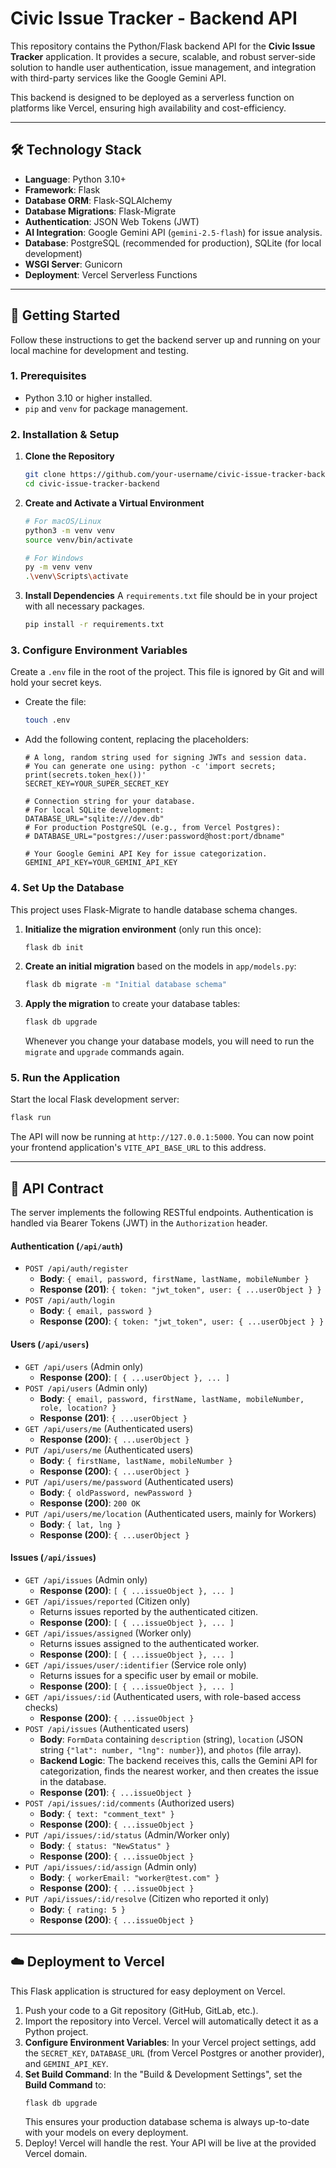 # Civic Issue Tracker - Backend API

This repository contains the Python/Flask backend API for the **Civic Issue Tracker** application. It provides a secure, scalable, and robust server-side solution to handle user authentication, issue management, and integration with third-party services like the Google Gemini API.

This backend is designed to be deployed as a serverless function on platforms like Vercel, ensuring high availability and cost-efficiency.

---

## 🛠️ Technology Stack

*   **Language**: Python 3.10+
*   **Framework**: Flask
*   **Database ORM**: Flask-SQLAlchemy
*   **Database Migrations**: Flask-Migrate
*   **Authentication**: JSON Web Tokens (JWT)
*   **AI Integration**: Google Gemini API (`gemini-2.5-flash`) for issue analysis.
*   **Database**: PostgreSQL (recommended for production), SQLite (for local development)
*   **WSGI Server**: Gunicorn
*   **Deployment**: Vercel Serverless Functions

---

## 🚀 Getting Started

Follow these instructions to get the backend server up and running on your local machine for development and testing.

### 1. Prerequisites

*   Python 3.10 or higher installed.
*   `pip` and `venv` for package management.

### 2. Installation & Setup

1.  **Clone the Repository**
    ```sh
    git clone https://github.com/your-username/civic-issue-tracker-backend.git
    cd civic-issue-tracker-backend
    ```

2.  **Create and Activate a Virtual Environment**
    ```sh
    # For macOS/Linux
    python3 -m venv venv
    source venv/bin/activate

    # For Windows
    py -m venv venv
    .\venv\Scripts\activate
    ```

3.  **Install Dependencies**
    A `requirements.txt` file should be in your project with all necessary packages.
    ```sh
    pip install -r requirements.txt
    ```

### 3. Configure Environment Variables

Create a `.env` file in the root of the project. This file is ignored by Git and will hold your secret keys.

*   Create the file:
    ```sh
    touch .env
    ```
*   Add the following content, replacing the placeholders:

    ```env
    # A long, random string used for signing JWTs and session data.
    # You can generate one using: python -c 'import secrets; print(secrets.token_hex())'
    SECRET_KEY=YOUR_SUPER_SECRET_KEY

    # Connection string for your database.
    # For local SQLite development:
    DATABASE_URL="sqlite:///dev.db"
    # For production PostgreSQL (e.g., from Vercel Postgres):
    # DATABASE_URL="postgres://user:password@host:port/dbname"

    # Your Google Gemini API Key for issue categorization.
    GEMINI_API_KEY=YOUR_GEMINI_API_KEY
    ```

### 4. Set Up the Database

This project uses Flask-Migrate to handle database schema changes.

1.  **Initialize the migration environment** (only run this once):
    ```sh
    flask db init
    ```

2.  **Create an initial migration** based on the models in `app/models.py`:
    ```sh
    flask db migrate -m "Initial database schema"
    ```

3.  **Apply the migration** to create your database tables:
    ```sh
    flask db upgrade
    ```
    Whenever you change your database models, you will need to run the `migrate` and `upgrade` commands again.

### 5. Run the Application

Start the local Flask development server:
```sh
flask run
```
The API will now be running at `http://127.0.0.1:5000`. You can now point your frontend application's `VITE_API_BASE_URL` to this address.

---

## 🔌 API Contract

The server implements the following RESTful endpoints. Authentication is handled via Bearer Tokens (JWT) in the `Authorization` header.

#### Authentication (`/api/auth`)
*   `POST /api/auth/register`
    *   **Body**: `{ email, password, firstName, lastName, mobileNumber }`
    *   **Response (201)**: `{ token: "jwt_token", user: { ...userObject } }`
*   `POST /api/auth/login`
    *   **Body**: `{ email, password }`
    *   **Response (200)**: `{ token: "jwt_token", user: { ...userObject } }`

#### Users (`/api/users`)
*   `GET /api/users` (Admin only)
    *   **Response (200)**: `[ { ...userObject }, ... ]`
*   `POST /api/users` (Admin only)
    *   **Body**: `{ email, password, firstName, lastName, mobileNumber, role, location? }`
    *   **Response (201)**: `{ ...userObject }`
*   `GET /api/users/me` (Authenticated users)
    *   **Response (200)**: `{ ...userObject }`
*   `PUT /api/users/me` (Authenticated users)
    *   **Body**: `{ firstName, lastName, mobileNumber }`
    *   **Response (200)**: `{ ...userObject }`
*   `PUT /api/users/me/password` (Authenticated users)
    *   **Body**: `{ oldPassword, newPassword }`
    *   **Response (200)**: `200 OK`
*   `PUT /api/users/me/location` (Authenticated users, mainly for Workers)
    *   **Body**: `{ lat, lng }`
    *   **Response (200)**: `{ ...userObject }`

#### Issues (`/api/issues`)
*   `GET /api/issues` (Admin only)
    *   **Response (200)**: `[ { ...issueObject }, ... ]`
*   `GET /api/issues/reported` (Citizen only)
    *   Returns issues reported by the authenticated citizen.
    *   **Response (200)**: `[ { ...issueObject }, ... ]`
*   `GET /api/issues/assigned` (Worker only)
    *   Returns issues assigned to the authenticated worker.
    *   **Response (200)**: `[ { ...issueObject }, ... ]`
*   `GET /api/issues/user/:identifier` (Service role only)
    *   Returns issues for a specific user by email or mobile.
    *   **Response (200)**: `[ { ...issueObject }, ... ]`
*   `GET /api/issues/:id` (Authenticated users, with role-based access checks)
    *   **Response (200)**: `{ ...issueObject }`
*   `POST /api/issues` (Authenticated users)
    *   **Body**: `FormData` containing `description` (string), `location` (JSON string `{"lat": number, "lng": number}`), and `photos` (file array).
    *   **Backend Logic**: The backend receives this, calls the Gemini API for categorization, finds the nearest worker, and then creates the issue in the database.
    *   **Response (201)**: `{ ...issueObject }`
*   `POST /api/issues/:id/comments` (Authorized users)
    *   **Body**: `{ text: "comment_text" }`
    *   **Response (200)**: `{ ...issueObject }`
*   `PUT /api/issues/:id/status` (Admin/Worker only)
    *   **Body**: `{ status: "NewStatus" }`
    *   **Response (200)**: `{ ...issueObject }`
*   `PUT /api/issues/:id/assign` (Admin only)
    *   **Body**: `{ workerEmail: "worker@test.com" }`
    *   **Response (200)**: `{ ...issueObject }`
*   `PUT /api/issues/:id/resolve` (Citizen who reported it only)
    *   **Body**: `{ rating: 5 }`
    *   **Response (200)**: `{ ...issueObject }`

---

## ☁️ Deployment to Vercel

This Flask application is structured for easy deployment on Vercel.

1.  Push your code to a Git repository (GitHub, GitLab, etc.).
2.  Import the repository into Vercel. Vercel will automatically detect it as a Python project.
3.  **Configure Environment Variables**: In your Vercel project settings, add the `SECRET_KEY`, `DATABASE_URL` (from Vercel Postgres or another provider), and `GEMINI_API_KEY`.
4.  **Set Build Command**: In the "Build & Development Settings", set the **Build Command** to:
    ```sh
    flask db upgrade
    ```
    This ensures your production database schema is always up-to-date with your models on every deployment.
5.  Deploy! Vercel will handle the rest. Your API will be live at the provided Vercel domain.
